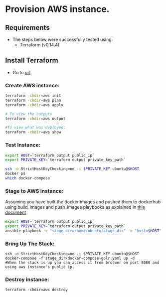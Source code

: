 # Provision AWS instance.

## Requirements 

- The steps below were successfully tested using:
    - Terraform (v0.14.4)

## Install Terraform

- Go to [url](https://learn.hashicorp.com/tutorials/terraform/install-cli)

### Create AWS instance: 


```sh
terraform -chdir=aws init
terraform -chdir=aws plan
terraform -chdir=aws apply

# To view the outputs
terraform -chdir=aws output 

#To view what was deployed:
terraform -chdir=aws show 

```

### Test Instance: 

```sh
export HOST=`terraform output public_ip`
export PRIVATE_KEY=`terraform output private_key_path`

ssh -o StrictHostKeyChecking=no -i $PRIVATE_KEY ubuntu@$HOST
docker ps
which docker-compose
```

### Stage to AWS Instance: 

Assuming you have built the docker images and pushed them to dockerhub using 
build_images and push_images playbooks as explained in [this document](../README.md)

```sh
export HOST=`terraform output public_ip`
export PRIVATE_KEY=`terraform output private_key_path`
ansible-playbook -e "stage_dir=/home/ubuntu/stage_dir" -e "host=$HOST" --private-key $PRIVATE_KEY  -u ubuntu -i "$HOST,"  stage.yaml
```

### Bring Up The Stack: 

```
ssh -o StrictHostKeyChecking=no -i $PRIVATE_KEY ubuntu@$HOST
docker-compose -f stage_dir/docker-compose-golr.yaml up -d
#When the stack is up you can access it from broswer on port 8080 and using aws instance's public ip. 
```

### Destroy instance:
```
terraform -chdir=aws destroy
```


